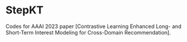 # StepKT

Codes for AAAI 2023 paper [Contrastive Learning Enhanced Long- and Short-Term Interest Modeling for Cross-Domain Recommendation].
